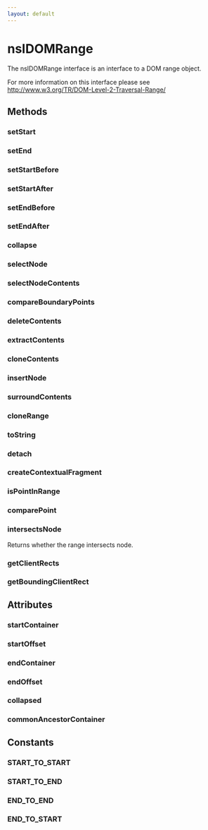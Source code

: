 ```yaml
---
layout: default
---
```


# nsIDOMRange #
  
The nsIDOMRange interface is an interface to a DOM range object.  
  
For more information on this interface please see  
http://www.w3.org/TR/DOM-Level-2-Traversal-Range/  
  

## Methods ##

### setStart ###

### setEnd ###

### setStartBefore ###

### setStartAfter ###

### setEndBefore ###

### setEndAfter ###

### collapse ###

### selectNode ###

### selectNodeContents ###

### compareBoundaryPoints ###

### deleteContents ###

### extractContents ###

### cloneContents ###

### insertNode ###

### surroundContents ###

### cloneRange ###

### toString ###

### detach ###

### createContextualFragment ###

### isPointInRange ###

### comparePoint ###

### intersectsNode ###
  
Returns whether the range intersects node.  
  

### getClientRects ###

### getBoundingClientRect ###

## Attributes ##

### startContainer ###

### startOffset ###

### endContainer ###

### endOffset ###

### collapsed ###

### commonAncestorContainer ###

## Constants ##

### START_TO_START ###

### START_TO_END ###

### END_TO_END ###

### END_TO_START ###
